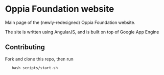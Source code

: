 # Oppia Foundation website

Main page of the (newly-redesigned) Oppia Foundation website.

The site is written using AngularJS, and is built on top of Google App Engine

## Contributing

Fork and clone this repo, then run

```
   bash scripts/start.sh
```
